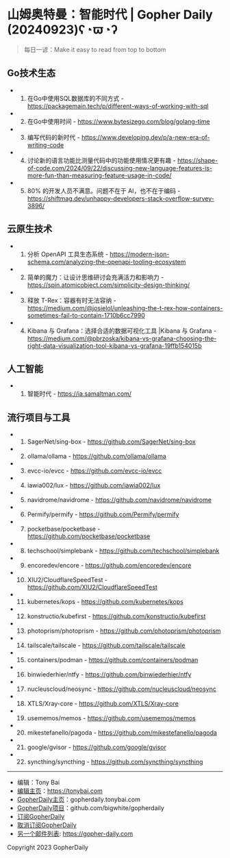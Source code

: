 # 山姆奥特曼：智能时代 | Gopher Daily (20240923)ʕ◔ϖ◔ʔ

>每日一谚：Make it easy to read from top to bottom

## Go技术生态


- 1. 在Go中使用SQL数据库的不同方式 - https://packagemain.tech/p/different-ways-of-working-with-sql

- 2. 在Go中使用时间 - https://www.bytesizego.com/blog/golang-time

- 3. 编写代码的新时代 - https://www.developing.dev/p/a-new-era-of-writing-code

- 4. 讨论新的语言功能比测量代码中的功能使用情况更有趣 - https://shape-of-code.com/2024/09/22/discussing-new-language-features-is-more-fun-than-measuring-feature-usage-in-code/

- 5. 80% 的开发人员不满意。问题不在于 AI，也不在于编码 - https://shiftmag.dev/unhappy-developers-stack-overflow-survey-3896/


## 云原生技术


- 1. 分析 OpenAPI 工具生态系统 - https://modern-json-schema.com/analyzing-the-openapi-tooling-ecosystem

- 2. 简单的魔力：让设计思维研讨会充满活力和影响力 - https://spin.atomicobject.com/simplicity-design-thinking/

- 3. 释放 T-Rex：容器有时无法容纳 - https://medium.com/@josielol/unleashing-the-t-rex-how-containers-sometimes-fail-to-contain-1710b6cc7990

- 4. Kibana 与 Grafana：选择合适的数据可视化工具 |Kibana 与 Grafana - https://medium.com/@pbrzoska/kibana-vs-grafana-choosing-the-right-data-visualization-tool-kibana-vs-grafana-19ffb154015b


## 人工智能


- 1. 智能时代 - https://ia.samaltman.com/


## 流行项目与工具


- 1. SagerNet/sing-box - https://github.com/SagerNet/sing-box

- 2. ollama/ollama - https://github.com/ollama/ollama

- 3. evcc-io/evcc - https://github.com/evcc-io/evcc

- 4. iawia002/lux - https://github.com/iawia002/lux

- 5. navidrome/navidrome - https://github.com/navidrome/navidrome

- 6. Permify/permify - https://github.com/Permify/permify

- 7. pocketbase/pocketbase - https://github.com/pocketbase/pocketbase

- 8. techschool/simplebank - https://github.com/techschool/simplebank

- 9. encoredev/encore - https://github.com/encoredev/encore

- 10. XIU2/CloudflareSpeedTest - https://github.com/XIU2/CloudflareSpeedTest

- 11. kubernetes/kops - https://github.com/kubernetes/kops

- 12. konstructio/kubefirst - https://github.com/konstructio/kubefirst

- 13. photoprism/photoprism - https://github.com/photoprism/photoprism

- 14. tailscale/tailscale - https://github.com/tailscale/tailscale

- 15. containers/podman - https://github.com/containers/podman

- 16. binwiederhier/ntfy - https://github.com/binwiederhier/ntfy

- 17. nucleuscloud/neosync - https://github.com/nucleuscloud/neosync

- 18. XTLS/Xray-core - https://github.com/XTLS/Xray-core

- 19. usememos/memos - https://github.com/usememos/memos

- 20. mikestefanello/pagoda - https://github.com/mikestefanello/pagoda

- 21. google/gvisor - https://github.com/google/gvisor

- 22. syncthing/syncthing - https://github.com/syncthing/syncthing


----

- 编辑：Tony Bai
- [编辑主页](https://tonybai.com)：https://tonybai.com
- [GopherDaily主页](https://gopherdaily.tonybai.com)：gopherdaily.tonybai.com
- [GopherDaily项目](https://github.com/bigwhite/gopherdaily)：github.com/bigwhite/gopherdaily
- [订阅GopherDaily](https://gopherdaily.tonybai.com/subscribe)
- [取消订阅GopherDaily](https://gopherdaily.tonybai.com/unsubscribe)
- [另一个邮件列表](https://gopher-daily.com): https://gopher-daily.com

Copyright 2023 GopherDaily
